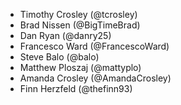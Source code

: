 * Timothy Crosley (@tcrosley)
* Brad Nissen (@BigTimeBrad)
* Dan Ryan (@danry25)
* Francesco Ward (@FrancescoWard)
* Steve Balo (@balo)
* Matthew Ploszaj (@mattyplo)
* Amanda Crosley (@AmandaCrosley)
* Finn Herzfeld (@thefinn93)
